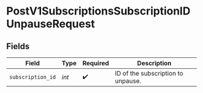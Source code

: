 # PostV1SubscriptionsSubscriptionIDUnpauseRequest


## Fields

| Field                              | Type                               | Required                           | Description                        |
| ---------------------------------- | ---------------------------------- | ---------------------------------- | ---------------------------------- |
| `subscription_id`                  | *int*                              | :heavy_check_mark:                 | ID of the subscription to unpause. |